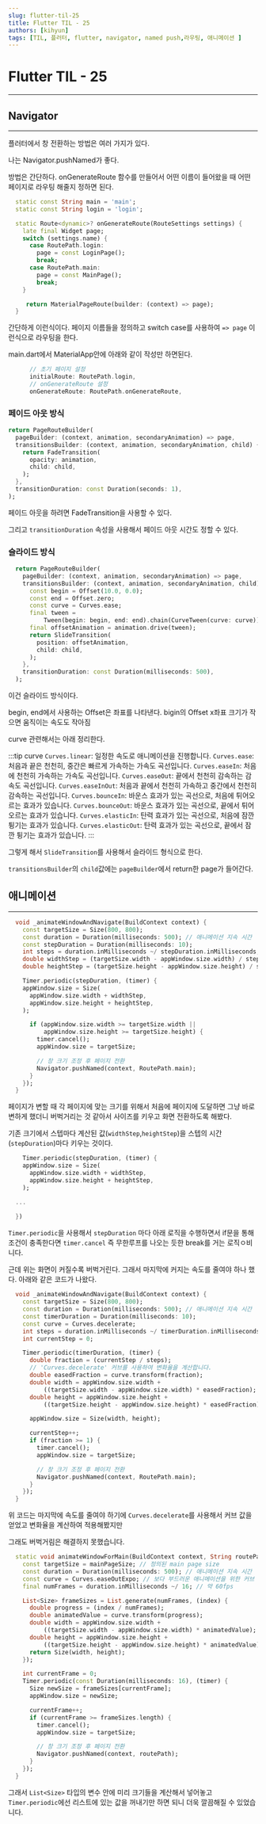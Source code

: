 ```yaml
---
slug: flutter-til-25
title: Flutter TIL - 25
authors: [kihyun]
tags: [TIL, 플러터, flutter, navigator, named push,라우팅, 애니메이션 ]
---
```


# Flutter TIL - 25
---

## Navigator
---

플러터에서 창 전환하는 방법은 여러 가지가 있다.

나는 Navigator.pushNamed가 좋다.

방법은 간단하다. onGenerateRoute 함수를 만들어서 어떤 이름이 들어왔을 때 어떤 페이지로 라우팅 해줄지 정하면 된다.

```dart
  static const String main = 'main';
  static const String login = 'login';

  static Route<dynamic>? onGenerateRoute(RouteSettings settings) {
    late final Widget page;
    switch (settings.name) {
      case RoutePath.login:
        page = const LoginPage();
        break;
      case RoutePath.main:
        page = const MainPage();
        break;
    }

     return MaterialPageRoute(builder: (context) => page);
  }
```

간단하게 이런식이다. 페이지 이름들을 정의하고 switch case를 사용하여 `=> page` 이런식으로 라우팅을 한다.

main.dart에서 MaterialApp안에 아래와 같이 작성만 하면된다.

```dart
      // 초기 페이지 설정
      initialRoute: RoutePath.login,
      // onGenerateRoute 설정
      onGenerateRoute: RoutePath.onGenerateRoute,
```


### 페이드 아웃 방식

```dart
return PageRouteBuilder(
  pageBuilder: (context, animation, secondaryAnimation) => page,
  transitionsBuilder: (context, animation, secondaryAnimation, child) {
    return FadeTransition(
      opacity: animation,
      child: child,
    );
  },
  transitionDuration: const Duration(seconds: 1),
);
```

페이드 아웃을 하려면 FadeTransition을 사용할 수 있다.

그리고 `transitionDuration` 속성을 사용해서 페이드 아웃 시간도 정할 수 있다.

### 슬라이드 방식

```dart
  return PageRouteBuilder(
    pageBuilder: (context, animation, secondaryAnimation) => page,
    transitionsBuilder: (context, animation, secondaryAnimation, child) {
      const begin = Offset(10.0, 0.0);
      const end = Offset.zero;
      const curve = Curves.ease;
      final tween =
          Tween(begin: begin, end: end).chain(CurveTween(curve: curve));
      final offsetAnimation = animation.drive(tween);
      return SlideTransition(
        position: offsetAnimation,
        child: child,
      );
    },
    transitionDuration: const Duration(milliseconds: 500),
  );
```

이건 슬라이드 방식이다.

begin, end에서 사용하는 Offset은 좌표를 나타낸다. bigin의 Offset x좌표 크기가 작으면 움직이는 속도도 작아짐

curve 관련해서는 아래 정리한다.

:::tip curve
`Curves.linear`: 일정한 속도로 애니메이션을 진행합니다.
`Curves.ease`: 처음과 끝은 천천히, 중간은 빠르게 가속하는 가속도 곡선입니다.
`Curves.easeIn`: 처음에 천천히 가속하는 가속도 곡선입니다.
`Curves.easeOut`: 끝에서 천천히 감속하는 감속도 곡선입니다.
`Curves.easeInOut`: 처음과 끝에서 천천히 가속하고 중간에서 천천히 감속하는 곡선입니다.
`Curves.bounceIn`: 바운스 효과가 있는 곡선으로, 처음에 튀어오르는 효과가 있습니다.
`Curves.bounceOut`: 바운스 효과가 있는 곡선으로, 끝에서 튀어오르는 효과가 있습니다.
`Curves.elasticIn`: 탄력 효과가 있는 곡선으로, 처음에 잠깐 튕기는 효과가 있습니다.
`Curves.elasticOut`: 탄력 효과가 있는 곡선으로, 끝에서 잠깐 튕기는 효과가 있습니다.
:::

그렇게 해서 `SlideTransition`를 사용해서 슬라이드 형식으로 한다. 

`transitionsBuilder`의 `child`값에는 `pageBuilder`에서 return한 page가 들어간다.


## 애니메이션
---

```dart
  void _animateWindowAndNavigate(BuildContext context) {
    const targetSize = Size(800, 800);
    const duration = Duration(milliseconds: 500); // 애니메이션 지속 시간
    const stepDuration = Duration(milliseconds: 10);
    int steps = duration.inMilliseconds ~/ stepDuration.inMilliseconds;
    double widthStep = (targetSize.width - appWindow.size.width) / steps;
    double heightStep = (targetSize.height - appWindow.size.height) / steps;

    Timer.periodic(stepDuration, (timer) {
    appWindow.size = Size(
      appWindow.size.width + widthStep,
      appWindow.size.height + heightStep,
    );

      if (appWindow.size.width >= targetSize.width ||
          appWindow.size.height >= targetSize.height) {
        timer.cancel();
        appWindow.size = targetSize;

        // 창 크기 조정 후 페이지 전환
        Navigator.pushNamed(context, RoutePath.main);
      }
    });
  }
```

페이지가 변할 때 각 페이지에 맞는 크기를 위해서 처음에 페이지에 도달하면 그냥 바로 변하게 했더니 버벅거리는 것 같아서 사이즈를 키우고 화면 전환하도록 해봤다.

기존 크기에서 스텝마다 계산된 값(`widthStep`,`heightStep`)을 스텝의 시간(`stepDuration`)마다 키우는 것이다.

```dart
    Timer.periodic(stepDuration, (timer) {
    appWindow.size = Size(
      appWindow.size.width + widthStep,
      appWindow.size.height + heightStep,
    );

  ...
  
  })
```

`Timer.periodic`을 사용해서 `stepDuration` 마다 아래 로직을 수행하면서 if문을 통해 조건이 충족한다면 `timer.cancel` 즉 무한루프를 나오는 듯한 break를 거는 로직ㅇ비니다.

근데 위는 화면이 커질수록 버벅거린다. 그래서 마지막에 커지는 속도를 줄여야 하나 했다. 아래와 같은 코드가 나왔다.


```dart
  void _animateWindowAndNavigate(BuildContext context) {
    const targetSize = Size(800, 800);
    const duration = Duration(milliseconds: 500); // 애니메이션 지속 시간
    const timerDuration = Duration(milliseconds: 10);
    const curve = Curves.decelerate;
    int steps = duration.inMilliseconds ~/ timerDuration.inMilliseconds;
    int currentStep = 0;

    Timer.periodic(timerDuration, (timer) {
      double fraction = (currentStep / steps);
      // 'Curves.decelerate' 커브를 사용하여 변화율을 계산합니다.
      double easedFraction = curve.transform(fraction);
      double width = appWindow.size.width +
          ((targetSize.width - appWindow.size.width) * easedFraction);
      double height = appWindow.size.height +
          ((targetSize.height - appWindow.size.height) * easedFraction);

      appWindow.size = Size(width, height);

      currentStep++;
      if (fraction >= 1) {
        timer.cancel();
        appWindow.size = targetSize; 

        // 창 크기 조정 후 페이지 전환
        Navigator.pushNamed(context, RoutePath.main);
      }
    });
  }
```

위 코드는 마지막에 속도를 줄여야 하기에 `Curves.decelerate`를 사용해서 커브 값을 얻었고 변화율을 계산하여 적용해봤지만

그래도 버벅거림은 해결하지 못했습니다.


```dart
  static void animateWindowForMain(BuildContext context, String routePath) {
    const targetSize = mainPageSize; // 정의된 main page size
    const duration = Duration(milliseconds: 500); // 애니메이션 지속 시간
    const curve = Curves.easeOutExpo; // 보다 부드러운 애니메이션을 위한 커브
    final numFrames = duration.inMilliseconds ~/ 16; // 약 60fps

    List<Size> frameSizes = List.generate(numFrames, (index) {
      double progress = (index / numFrames);
      double animatedValue = curve.transform(progress);
      double width = appWindow.size.width +
          ((targetSize.width - appWindow.size.width) * animatedValue);
      double height = appWindow.size.height +
          ((targetSize.height - appWindow.size.height) * animatedValue);
      return Size(width, height);
    });

    int currentFrame = 0;
    Timer.periodic(const Duration(milliseconds: 16), (timer) {
      Size newSize = frameSizes[currentFrame];
      appWindow.size = newSize;

      currentFrame++;
      if (currentFrame >= frameSizes.length) {
        timer.cancel();
        appWindow.size = targetSize;

        // 창 크기 조정 후 페이지 전환
        Navigator.pushNamed(context, routePath);
      }
    });
  }
```

그래서 `List<Size>` 타입의 변수 안에 미리 크기들을 계산해서 넣어놓고 `Timer.periodic`에선 리스트에 있는 값을 꺼내기만 하면 되니 더욱 깔끔해질 수 있었습니다.